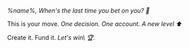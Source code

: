 *%name%\, When\'s the last time you bet on you\? 🎯*

This is your move\. *One decision\. One account\. A new level ⬆️*

Create it\. Fund it\. *Let\'s win\ 🏆\.*